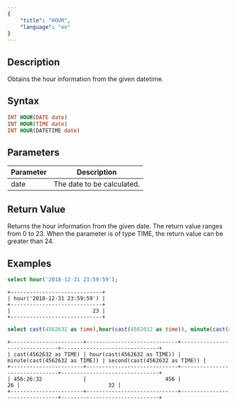 ```yaml
---
{
    "title": "HOUR",
    "language": "en"
}
---
```


<!-- 
Licensed to the Apache Software Foundation (ASF) under one
or more contributor license agreements.  See the NOTICE file
distributed with this work for additional information
regarding copyright ownership.  The ASF licenses this file
to you under the Apache License, Version 2.0 (the
"License"); you may not use this file except in compliance
with the License.  You may obtain a copy of the License at

  http://www.apache.org/licenses/LICENSE-2.0

Unless required by applicable law or agreed to in writing,
software distributed under the License is distributed on an
"AS IS" BASIS, WITHOUT WARRANTIES OR CONDITIONS OF ANY
KIND, either express or implied.  See the License for the
specific language governing permissions and limitations
under the License.
-->

## Description

Obtains the hour information from the given datetime.

## Syntax

```sql
INT HOUR(DATE date)
INT HOUR(TIME date)
INT HOUR(DATETIME date)
```

## Parameters

| Parameter | Description |
| -- | -- |
| date | The date to be calculated. |

## Return Value

Returns the hour information from the given date. The return value ranges from 0 to 23. When the parameter is of type TIME, the return value can be greater than 24.

## Examples

```sql
select hour('2018-12-31 23:59:59');
```

```text
+-----------------------------+
| hour('2018-12-31 23:59:59') |
+-----------------------------+
|                          23 |
+-----------------------------+
```

```sql
select cast(4562632 as time),hour(cast(4562632 as time)), minute(cast(4562632 as time)),second(cast(4562632 as time));
```

```text
+-----------------------+-----------------------------+-------------------------------+-------------------------------+
| cast(4562632 as TIME) | hour(cast(4562632 as TIME)) | minute(cast(4562632 as TIME)) | second(cast(4562632 as TIME)) |
+-----------------------+-----------------------------+-------------------------------+-------------------------------+
| 456:26:32             |                         456 |                            26 |                            32 |
+-----------------------+-----------------------------+-------------------------------+-------------------------------+
```
